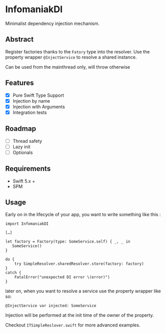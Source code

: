 # InfomaniakDI

Minimalist dependency injection mechanism.

## Abstract
Register factories thanks to the `Fatory` type into the resolver.
Use the property wrapper `@InjectService` to resolve a shared instance.

Can be used from the mainthread only, will throw otherwise

## Features
- [x] Pure Swift Type Support
- [x] Injection by name
- [x] Injection with Arguments
- [x] Integration tests

## Roadmap
- [ ] Thread safety
- [ ] Lazy init
- [ ] Optionals

## Requirements
- Swift 5.x +
- SPM

## Usage

Early on in the lifecycle of your app, you want to write something like this :

```
import InfomaniakDI

[…]

let factory = Factory(type: SomeService.self) { _, _ in
   SomeService()
}

do {
    try SimpleResolver.sharedResolver.store(factory: factory)
}
catch {
    FatalError("unexpected DI error \(error)")
}
```

later on, when you want to resolve a service use the property wrapper like so:
```
@InjectService var injected: SomeService
```
Injection will be performed at the init time of the owner of the property.

Checkout `ITSimpleReslover.swift` for more advanced examples.
